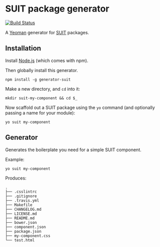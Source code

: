 # SUIT package generator

[![Build Status](https://secure.travis-ci.org/suitcss/generator-suit.png?branch=master)](http://travis-ci.org/suitcss/generator-suit)

A [Yeoman](http://yeoman.io/) generator for
[SUIT](https://github.com/suitcss/suit) packages.


## Installation

Install [Node.js](http://nodejs.org/) (which comes with npm).

Then globally install this generator.

```
npm install -g generator-suit
```

Make a new directory, and `cd` into it:

```
mkdir suit-my-component && cd $_
```

Now scaffold out a SUIT package using the `yo` command (and optionally passing
a name for your module):

```
yo suit my-component
```


## Generator

Generates the boilerplate you need for a simple SUIT component.

Example:

```
yo suit my-component
```

Produces:

```
.
├── .csslintrc
├── .gitignore
├── .travis.yml
├── Makefile
├── CHANGELOG.md
├── LICENSE.md
├── README.md
├── bower.json
├── component.json
├── package.json
├── my-component.css
└── test.html
```

